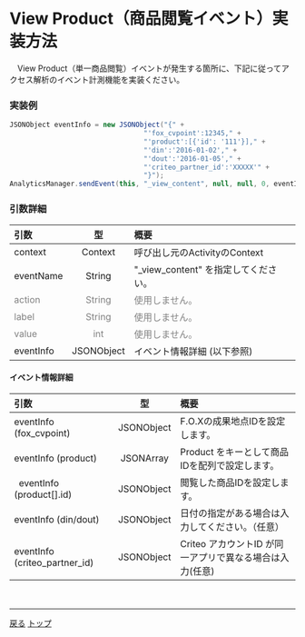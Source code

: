 #	View Product（商品閲覧イベント）実装方法

　View Product（単一商品閲覧）イベントが発生する箇所に、下記に従ってアクセス解析のイベント計測機能を実装ください。

### 実装例

```java
JSONObject eventInfo = new JSONObject("{" +
                                 "'fox_cvpoint':12345," +
                                 "'product':[{'id': '111'}]," +
                                 "'din':'2016-01-02'," +
                                 "'dout':'2016-01-05'," +
                                 "'criteo_partner_id':'XXXXX'" +
                                 "}");
AnalyticsManager.sendEvent(this, "_view_content", null, null, 0, eventInfo);
```

### 引数詳細

| 引数 | 型 | 概要 |
|:----------|:-----------:|:------------|
|context|Context|呼び出し元のActivityのContext|
|eventName|String|"\_view\_content" を指定してください。|
|<span style="color:grey">action|<span style="color:grey">String|<span style="color:grey">使用しません。|
|<span style="color:grey">label|<span style="color:grey">String|<span style="color:grey">使用しません。|
|<span style="color:grey">value|<span style="color:grey">int|<span style="color:grey">使用しません。|
|eventInfo|JSONObject|イベント情報詳細 (以下参照)|

#### イベント情報詳細

| 引数 | 型 | 概要 |
|:----------|:-----------:|:------------|
|eventInfo (fox_cvpoint)|JSONObject|F.O.Xの成果地点IDを設定します。|
|eventInfo (product)|JSONArray|Product をキーとして商品IDを配列で設定します。
|&nbsp;&nbsp;eventInfo (product[].id)|JSONObject|閲覧した商品IDを設定します。|
|eventInfo (din/dout)|JSONObject|⽇付の指定がある場合は⼊⼒してください。（任意）|
|eventInfo (criteo_partner_id)|JSONObject|Criteo アカウントID が同⼀アプリで異なる場合は⼊⼒(任意)|
　　

---
[戻る](/3.x/lang/ja/doc/fox_engagement/README.md)
[トップ](/3.x/lang/ja/README.md)
